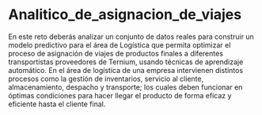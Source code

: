 # Analitico_de_asignacion_de_viajes

En este reto deberás analizar un conjunto de datos reales para construir un modelo predictivo para el área de Logística que permita optimizar el proceso de asignación de viajes de productos finales a diferentes transportistas proveedores de Ternium, usando técnicas de aprendizaje automático.  En el área de logística de una empresa intervienen distintos procesos como la gestión de inventarios, servicio al cliente, almacenamiento, despacho y transporte; los cuales deben funcionar en óptimas condiciones para hacer llegar el producto de forma eficaz y eficiente hasta el cliente final.

